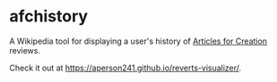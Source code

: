 # afchistory
A Wikipedia tool for displaying a user's history of [Articles for Creation](https://en.wikipedia.org/wiki/Wikipedia:WikiProject_Articles_for_creation) reviews.

Check it out at https://aperson241.github.io/reverts-visualizer/.
